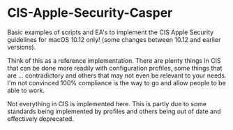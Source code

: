# CIS-Apple-Security-Casper

Basic examples of scripts and EA's to implement the CIS Apple Security guidelines for macOS 10.12 only! (some changes between 10.12 and earlier versions).

Think of this as a reference implementation. There are plenty things in CIS that can be done more readily with configuration profiles, some things that are ... contradictory and others that may not even be relevant to your needs. I'm not convinced 100% compliance is the way to go and allow people to be able to work.

Not everything in CIS is implemented here. This is partly due to some standards being implemented by profiles and others being out of date and effectively deprecated.

